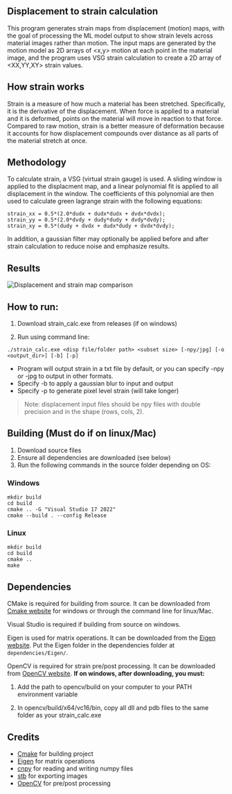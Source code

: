 ## Displacement to strain calculation

This program generates strain maps from displacement (motion) maps, with the goal of processing the ML model output to show strain levels across material images rather than motion. The input maps are generated by the motion model as 2D arrays of <x,y> motion at each point in the material image, and the program uses VSG strain calculation to create a 2D array of <XX,YY,XY> strain values. 

## How strain works

Strain is a measure of how much a material has been stretched. Specifically, it is the derivative of the displacement. When force is applied to a material and it is deformed, points on the material will move in reaction to that force. Compared to raw motion, strain is a better measure of deformation because it accounts for how displacement compounds over distance as all parts of the material stretch at once.

## Methodology

To calculate strain, a VSG (virtual strain gauge) is used. A sliding window is applied to the displacment map, and a linear polynomial fit is applied to all displacement in the window. The coefficients of this polynomial are then used to calculate green lagrange strain with the following equations:

```
strain_xx = 0.5*(2.0*dudx + dudx*dudx + dvdx*dvdx);
strain_yy = 0.5*(2.0*dvdy + dudy*dudy + dvdy*dvdy);
strain_xy = 0.5*(dudy + dvdx + dudx*dudy + dvdx*dvdy);
```

In addition, a gaussian filter may optionally be applied before and after strain calculation to reduce noise and emphasize results.

## Results

![Displacement and strain map comparison](https://i.ibb.co/bg7qw2By/Figure-1-2.png)

## How to run:

1. Download strain_calc.exe from releases (if on windows)

2. Run using command line:

```
./strain_calc.exe <disp file/folder path> <subset size> [-npy/jpg] [-o <output_dir>] [-b] [-p]
```

- Program will output strain in a txt file by default, or you can specify -npy or -jpg to output in other formats.
- Specify -b to apply a gaussian blur to input and output
- Specify -p to generate pixel level strain (will take longer)

> Note: displacement input files should be npy files with double precision and in the shape (rows, cols, 2).

## Building (Must do if on linux/Mac)

1. Download source files
2. Ensure all dependencies are downloaded (see below)
3. Run the following commands in the source folder depending on OS:

### Windows

```
mkdir build
cd build
cmake .. -G "Visual Studio 17 2022"
cmake --build . --config Release
```

### Linux

```
mkdir build
cd build
cmake ..
make
```

## Dependencies

CMake is required for building from source. It can be downloaded from [Cmake website](https://cmake.org/download/) for windows 
or through the command line for linux/Mac.

Visual Studio is required if building from source on windows.

Eigen is used for matrix operations. It can be downloaded from the [Eigen website](http://eigen.tuxfamily.org/index.php).
Put the Eigen folder in the dependencies folder at `dependencies/Eigen/`.

OpenCV is required for strain pre/post processing. It can be downloaded from [OpenCV website](https://opencv.org/releases/).
**If on windows, after downloading, you must:**

1. Add the path to opencv/build on your computer to your PATH environment variable

2. In opencv/build/x64/vc16/bin, copy all dll and pdb files to the same folder as your strain_calc.exe

## Credits

- [Cmake](https://cmake.org/) for building project
- [Eigen](http://eigen.tuxfamily.org/index.php) for matrix operations
- [cnpy](https://github.com/rogersce/cnpy) for reading and writing numpy files
- [stb](https://github.com/nothings/stb/tree/master) for exporting images
- [OpenCV](https://github.com/opencv/opencv/tree/4.11.0) for pre/post processing
